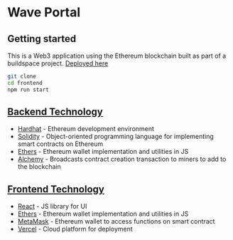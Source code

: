 # Wave Portal

## Getting started

This is a Web3 application using the Ethereum blockchain built as part of a buildspace project. [Deployed here](https://waveportal-nine.vercel.app/)

```sh
git clone
cd frontend
npm run start
```

## [Backend Technology](https://github.com/ScooterMcgavin21/waveportal/tree/main/backend)

- [Hardhat](https://hardhat.org/) - Ethereum development environment
- [Solidity](https://hardhat.org/) - Object-oriented programming language for implementing smart contracts on Ethereum
- [Ethers](https://github.com/ethers-io/ethers.js) - Ethereum wallet implementation and utilities in JS
- [Alchemy](https://www.alchemy.com/) - Broadcasts contract creation transaction to miners to add to the blockchain

## [Frontend Technology](https://github.com/ScooterMcgavin21/waveportal/tree/main/frontend)

- [React](https://reactjs.org/) - JS library for UI
- [Ethers](https://github.com/ethers-io/ethers.js) - Ethereum wallet implementation and utilities in JS
- [MetaMask](https://metamask.io/) - Ethereum wallet to access functions on smart contract
- [Vercel](https://vercel.com/) - Cloud platform for deployment
